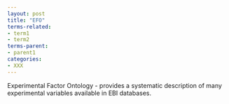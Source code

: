 ```yaml
---
layout: post
title: "EFO"
terms-related:
- term1
- term2
terms-parent:
- parent1
categories:
- XXX
---
```


Experimental Factor Ontology - provides a systematic description of many experimental variables available in EBI databases.

